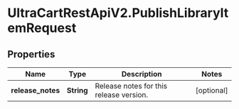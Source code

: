 # UltraCartRestApiV2.PublishLibraryItemRequest

## Properties

Name | Type | Description | Notes
------------ | ------------- | ------------- | -------------
**release_notes** | **String** | Release notes for this release version. | [optional] 


